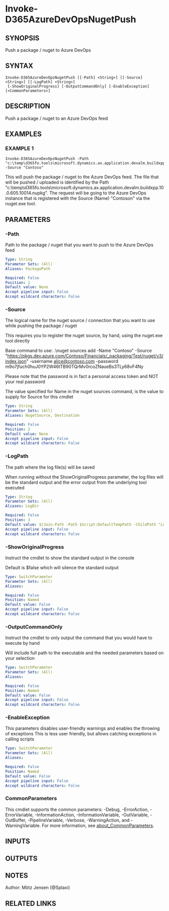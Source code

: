 ﻿---
external help file: d365fo.tools-help.xml
Module Name: d365fo.tools
online version:
schema: 2.0.0
---

# Invoke-D365AzureDevOpsNugetPush

## SYNOPSIS
Push a package / nuget to Azure DevOps

## SYNTAX

```
Invoke-D365AzureDevOpsNugetPush [[-Path] <String>] [[-Source] <String>] [[-LogPath] <String>]
 [-ShowOriginalProgress] [-OutputCommandOnly] [-EnableException] [<CommonParameters>]
```

## DESCRIPTION
Push a package / nuget to an Azure DevOps feed

## EXAMPLES

### EXAMPLE 1
```
Invoke-D365AzureDevOpsNugetPush -Path "c:\temp\d365fo.tools\microsoft.dynamics.ax.application.devalm.buildxpp.10.0.605.10014.nupkg" -Source "Contoso"
```

This will push the package / nuget to the Azure DevOps feed.
The file that will be pushed / uploaded is identified by the Path "c:\temp\d365fo.tools\microsoft.dynamics.ax.application.devalm.buildxpp.10.0.605.10014.nupkg".
The request will be going to the Azure DevOps instance that is registered with the Source (Name) "Contoson" via the nuget.exe tool.

## PARAMETERS

### -Path
Path to the package / nuget that you want to push to the Azure DevOps feed

```yaml
Type: String
Parameter Sets: (All)
Aliases: PackagePath

Required: False
Position: 1
Default value: None
Accept pipeline input: False
Accept wildcard characters: False
```

### -Source
The logical name for the nuget source / connection that you want to use while pushing the package / nuget

This requires you to register the nuget source, by hand, using the nuget.exe tool directly

Base command to use:
.\nuget sources add -Name "Contoso" -Source "https://pkgs.dev.azure.com/Contoso/Financials/_packaging/Test/nuget/v3/index.json" -username alice@contoso.com -password m9o7jfuch0huJ0YP2W46tTB90TQrMv0rcoZNaueBs3TLy68vF4Ny

Please note that the password is in fact a personal access token and NOT your real password

The value specified for Name in the nuget sources command, is the value to supply for Source for this cmdlet

```yaml
Type: String
Parameter Sets: (All)
Aliases: NugetSource, Destination

Required: False
Position: 2
Default value: None
Accept pipeline input: False
Accept wildcard characters: False
```

### -LogPath
The path where the log file(s) will be saved

When running without the ShowOriginalProgress parameter, the log files will be the standard output and the error output from the underlying tool executed

```yaml
Type: String
Parameter Sets: (All)
Aliases: LogDir

Required: False
Position: 3
Default value: $(Join-Path -Path $Script:DefaultTempPath -ChildPath "Logs\Nuget")
Accept pipeline input: False
Accept wildcard characters: False
```

### -ShowOriginalProgress
Instruct the cmdlet to show the standard output in the console

Default is $false which will silence the standard output

```yaml
Type: SwitchParameter
Parameter Sets: (All)
Aliases:

Required: False
Position: Named
Default value: False
Accept pipeline input: False
Accept wildcard characters: False
```

### -OutputCommandOnly
Instruct the cmdlet to only output the command that you would have to execute by hand

Will include full path to the executable and the needed parameters based on your selection

```yaml
Type: SwitchParameter
Parameter Sets: (All)
Aliases:

Required: False
Position: Named
Default value: False
Accept pipeline input: False
Accept wildcard characters: False
```

### -EnableException
This parameters disables user-friendly warnings and enables the throwing of exceptions
This is less user friendly, but allows catching exceptions in calling scripts

```yaml
Type: SwitchParameter
Parameter Sets: (All)
Aliases:

Required: False
Position: Named
Default value: False
Accept pipeline input: False
Accept wildcard characters: False
```

### CommonParameters
This cmdlet supports the common parameters: -Debug, -ErrorAction, -ErrorVariable, -InformationAction, -InformationVariable, -OutVariable, -OutBuffer, -PipelineVariable, -Verbose, -WarningAction, and -WarningVariable. For more information, see [about_CommonParameters](http://go.microsoft.com/fwlink/?LinkID=113216).

## INPUTS

## OUTPUTS

## NOTES
Author: Mötz Jensen (@Splaxi)

## RELATED LINKS

